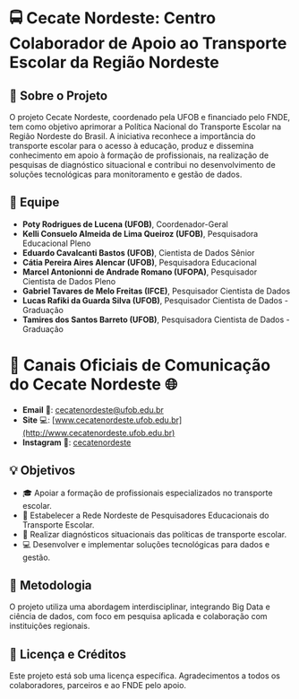 # 🚍 Cecate Nordeste: Centro Colaborador de Apoio ao Transporte Escolar da Região Nordeste

## :mag_right: Sobre o Projeto
O projeto Cecate Nordeste, coordenado pela UFOB e financiado pelo FNDE, tem como objetivo aprimorar a Política Nacional do Transporte Escolar na Região Nordeste do Brasil. A iniciativa reconhece a importância do transporte escolar para o acesso à educação, produz e dissemina conhecimento em apoio à formação de profissionais, na realização de pesquisas de diagnóstico situacional e contribui no desenvolvimento de soluções tecnológicas para monitoramento e gestão de dados.

## :busts_in_silhouette: Equipe
- **Poty Rodrigues de Lucena (UFOB)**, Coordenador-Geral
- **Kelli Consuelo Almeida de Lima Queiroz (UFOB)**, Pesquisadora Educacional Pleno
- **Eduardo Cavalcanti Bastos (UFOB)**, Cientista de Dados Sênior
- **Cátia Pereira Aires Alencar (UFOB)**, Pesquisadora Educacional
- **Marcel Antonionni de Andrade Romano (UFOPA)**, Pesquisador Cientista de Dados Pleno
- **Gabriel Tavares de Melo Freitas (IFCE)**, Pesquisador Cientista de Dados
- **Lucas Rafiki da Guarda Silva (UFOB)**, Pesquisador Cientista de Dados - Graduação
- **Tamires dos Santos Barreto (UFOB)**, Pesquisadora Cientista de Dados - Graduação

# 📢 Canais Oficiais de Comunicação do Cecate Nordeste 🌐

- **Email** 📧: [cecatenordeste@ufob.edu.br](mailto:cecatenordeste@ufob.edu.br)
- **Site** 💻: [www.cecatenordeste.ufob.edu.br](http://www.cecatenordeste.ufob.edu.br)
- **Instagram** 📸: [cecatenordeste](https://www.instagram.com/cecatenordeste/)
 
## :bulb: Objetivos
- :mortar_board: Apoiar a formação de profissionais especializados no transporte escolar.
- :link: Estabelecer a Rede Nordeste de Pesquisadores Educacionais do Transporte Escolar.
- :telescope: Realizar diagnósticos situacionais das políticas de transporte escolar.
- :computer: Desenvolver e implementar soluções tecnológicas para dados e gestão.

## :wrench: Metodologia
O projeto utiliza uma abordagem interdisciplinar, integrando Big Data e ciência de dados, com foco em pesquisa aplicada e colaboração com instituições regionais.

## :scroll: Licença e Créditos
Este projeto está sob uma licença específica. Agradecimentos a todos os colaboradores, parceiros e ao FNDE pelo apoio.

